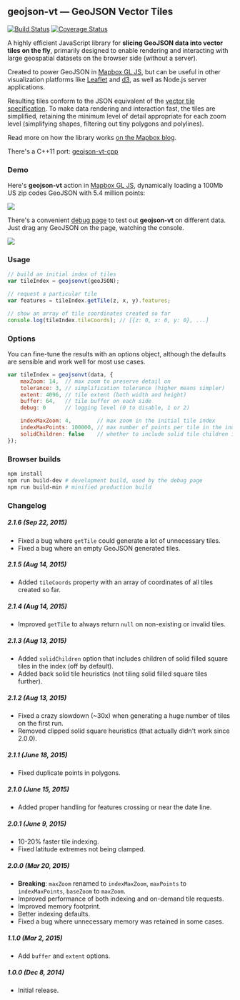 ## geojson-vt &mdash; GeoJSON Vector Tiles

[![Build Status](https://travis-ci.org/mapbox/geojson-vt.svg?branch=master)](https://travis-ci.org/mapbox/geojson-vt)
[![Coverage Status](https://coveralls.io/repos/mapbox/geojson-vt/badge.svg)](https://coveralls.io/r/mapbox/geojson-vt)

A highly efficient JavaScript library for **slicing GeoJSON data into vector tiles on the fly**,
primarily designed to enable rendering and interacting with large geospatial datasets
on the browser side (without a server).

Created to power GeoJSON in [Mapbox GL JS](https://github.com/mapbox/mapbox-gl-js),
but can be useful in other visualization platforms
like [Leaflet](https://github.com/Leaflet/Leaflet) and [d3](https://github.com/mbostock/d3),
as well as Node.js server applications.

Resulting tiles conform to the JSON equivalent
of the [vector tile specification](https://github.com/mapbox/vector-tile-spec/).
To make data rendering and interaction fast, the tiles are simplified,
retaining the minimum level of detail appropriate for each zoom level
(simplifying shapes, filtering out tiny polygons and polylines).

Read more on how the library works [on the Mapbox blog](https://www.mapbox.com/blog/introducing-geojson-vt/).

There's a C++11 port: [geojson-vt-cpp](https://github.com/mapbox/geojson-vt-cpp)

### Demo

Here's **geojson-vt** action in [Mapbox GL JS](https://github.com/mapbox/mapbox-gl-js),
dynamically loading a 100Mb US zip codes GeoJSON with 5.4 million points:

![](https://cloud.githubusercontent.com/assets/25395/5360312/86028d8e-7f91-11e4-811f-87f24acb09ca.gif)

There's a convenient [debug page](http://mapbox.github.io/geojson-vt/debug/) to test out **geojson-vt** on different data.
Just drag any GeoJSON on the page, watching the console.

![](https://cloud.githubusercontent.com/assets/25395/5363235/41955c6e-7fa8-11e4-9575-a66ef54cb6d9.gif)

### Usage

```js
// build an initial index of tiles
var tileIndex = geojsonvt(geoJSON);

// request a particular tile
var features = tileIndex.getTile(z, x, y).features;

// show an array of tile coordinates created so far
console.log(tileIndex.tileCoords); // [{z: 0, x: 0, y: 0}, ...]
```

### Options

You can fine-tune the results with an options object,
although the defaults are sensible and work well for most use cases.

```js
var tileIndex = geojsonvt(data, {
	maxZoom: 14,  // max zoom to preserve detail on
	tolerance: 3, // simplification tolerance (higher means simpler)
	extent: 4096, // tile extent (both width and height)
	buffer: 64,	  // tile buffer on each side
	debug: 0      // logging level (0 to disable, 1 or 2)

	indexMaxZoom: 4,        // max zoom in the initial tile index
	indexMaxPoints: 100000, // max number of points per tile in the index
	solidChildren: false    // whether to include solid tile children in the index
});
```

### Browser builds

```bash
npm install
npm run build-dev # development build, used by the debug page
npm run build-min # minified production build
```

### Changelog

##### 2.1.6 (Sep 22, 2015)

- Fixed a bug where `getTile` could generate a lot of unnecessary tiles.
- Fixed a bug where an empty GeoJSON generated tiles.

##### 2.1.5 (Aug 14, 2015)

- Added `tileCoords` property with an array of coordinates of all tiles created so far.

##### 2.1.4 (Aug 14, 2015)

- Improved `getTile` to always return `null` on non-existing or invalid tiles.

##### 2.1.3 (Aug 13, 2015)

- Added `solidChildren` option that includes children of solid filled square tiles in the index (off by default).
- Added back solid tile heuristics (not tiling solid filled square tiles further).

##### 2.1.2 (Aug 13, 2015)

- Fixed a crazy slowdown (~30x) when generating a huge number of tiles on the first run.
- Removed clipped solid square heuristics (that actually didn't work since 2.0.0).

##### 2.1.1 (June 18, 2015)

- Fixed duplicate points in polygons.

##### 2.1.0 (June 15, 2015)

- Added proper handling for features crossing or near the date line.

##### 2.0.1 (June 9, 2015)

- 10-20% faster tile indexing.
- Fixed latitude extremes not being clamped.

##### 2.0.0 (Mar 20, 2015)

- **Breaking**: `maxZoom` renamed to `indexMaxZoom`, `maxPoints` to `indexMaxPoints`, `baseZoom` to `maxZoom`.
- Improved performance of both indexing and on-demand tile requests.
- Improved memory footprint.
- Better indexing defaults.
- Fixed a bug where unnecessary memory was retained in some cases.

##### 1.1.0 (Mar 2, 2015)

- Add `buffer` and `extent` options.

##### 1.0.0 (Dec 8, 2014)

- Initial release.
